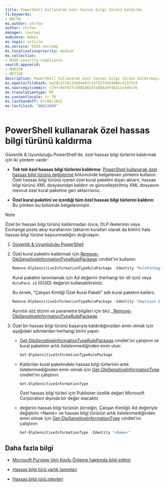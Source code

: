 ```yaml
---
title: PowerShell kullanarak özel hassas bilgi türünü kaldırma
f1.keywords:
- NOCSH
ms.author: chrfox
author: chrfox
manager: laurawi
audience: Admin
ms.topic: article
ms.service: O365-seccomp
ms.localizationpriority: medium
ms.collection:
- M365-security-compliance
search.appverid:
- MOE150
- MET150
description: PowerShell kullanarak özel hassas bilgi türünü kaldırmayı öğrenin
ms.openlocfilehash: ba29c2f20133b94d87c14f527d454980c41373c9
ms.sourcegitcommit: c29fc9d7477c3985d02d7a956a9f4b311c4d9c76
ms.translationtype: MT
ms.contentlocale: tr-TR
ms.lasthandoff: 07/06/2022
ms.locfileid: "66621699"
---
```

# <a name="remove-a-custom-sensitive-information-type-using-powershell"></a>PowerShell kullanarak özel hassas bilgi türünü kaldırma

Güvenlik & Uyumluluğu PowerShell'de, özel hassas bilgi türlerini kaldırmak için iki yöntem vardır:

- **Tek tek özel hassas bilgi türlerini kaldırma**: [PowerShell kullanarak özel hassas bilgi türünü değiştirme](sit-modify-a-custom-sensitive-information-type-in-powershell.md#modify-a-custom-sensitive-information-type-using-powershell) bölümünde belgelenen yöntemi kullanın. Özel hassas bilgi türünü içeren özel kural paketini dışarı aktarır, hassas bilgi türünü XML dosyasından kaldırır ve güncelleştirilmiş XML dosyasını mevcut özel kural paketine geri aktarırsınız.

- **Özel kural paketini ve içerdiği tüm özel hassas bilgi türlerini kaldırın**: Bu yöntem bu bölümde belgelenmiştir.

> [!NOTE]
> Özel bir hassas bilgi türünü kaldırmadan önce, DLP ilkelerinin veya Exchange posta akışı kurallarının (aktarım kuralları olarak da bilinir) hala hassas bilgi türüne başvurmadığını doğrulayın.

1. [Güvenlik & Uyumluluğu PowerShell](/powershell/exchange/exchange-online-powershell)

2. Özel kural paketini kaldırmak için [Remove-DlpSensitiveInformationTypeRulePackage](/powershell/module/exchange/remove-dlpsensitiveinformationtyperulepackage) cmdlet'ini kullanın:

   ```powershell
   Remove-DlpSensitiveInformationTypeRulePackage -Identity "RulePackageIdentity"
   ```

   Kural paketini tanımlamak için Ad değerini (herhangi bir dil için) veya `RulePack id` (GUID) değerini kullanabilirsiniz.

   Bu örnek, "Çalışan Kimliği Özel Kural Paketi" adlı kural paketini kaldırır.

   ```powershell
   Remove-DlpSensitiveInformationTypeRulePackage -Identity "Employee ID Custom Rule Pack"
   ```

   Ayrıntılı söz dizimi ve parametre bilgileri için bkz [. Remove-DlpSensitiveInformationTypeRulePackage](/powershell/module/exchange/remove-dlpsensitiveinformationtyperulepackage).

3. Özel bir hassas bilgi türünü başarıyla kaldırdığınızdan emin olmak için aşağıdaki adımlardan herhangi birini yapın:

   - [Get-DlpSensitiveInformationTypeRulePackage](/powershell/module/exchange/get-dlpsensitiveinformationtyperulepackage) cmdlet'ini çalıştırın ve kural paketinin artık listelenmediğinden emin olun:

     ```powershell
     Get-DlpSensitiveInformationTypeRulePackage
     ```

   - Kaldırılan kural paketindeki hassas bilgi türlerinin artık listelenmediğinden emin olmak için [Get-DlpSensitiveInformationType](/powershell/module/exchange/get-dlpsensitiveinformationtype) cmdlet'ini çalıştırın:

     ```powershell
     Get-DlpSensitiveInformationType
     ```

     Özel hassas bilgi türleri için Publisher özellik değeri Microsoft Corporation dışında bir değer olacaktır.

   - değerini hassas bilgi türünün (örneğin, Çalışan Kimliği) Ad değeriyle değiştirin \<Name\> ve hassas bilgi türünün artık listelenmediğinden emin olmak için [Get-DlpSensitiveInformationType](/powershell/module/exchange/get-dlpsensitiveinformationtype) cmdlet'ini çalıştırın:

     ```powershell
     Get-DlpSensitiveInformationType -Identity "<Name>"
     ```

## <a name="more-information"></a>Daha fazla bilgi

- [Microsoft Purview Veri Kaybı Önleme hakkında bilgi edinin](dlp-learn-about-dlp.md)

- [Hassas bilgi türü varlık tanımları](sensitive-information-type-entity-definitions.md)

- [Hassas bilgi türü işlevleri](sit-functions.md)
